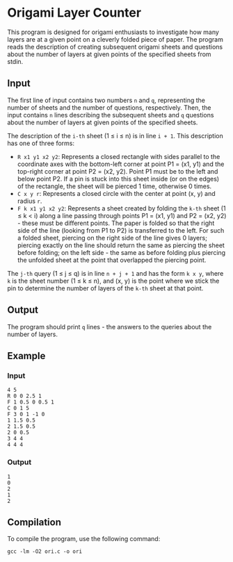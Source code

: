 # Origami Layer Counter

This program is designed for origami enthusiasts to investigate how many layers are at a given point on a cleverly folded piece of paper. The program reads the description of creating subsequent origami sheets and questions about the number of layers at given points of the specified sheets from stdin.

## Input

The first line of input contains two numbers `n` and `q`, representing the number of sheets and the number of questions, respectively. Then, the input contains `n` lines describing the subsequent sheets and `q` questions about the number of layers at given points of the specified sheets.

The description of the `i-th` sheet (1 ≤ i ≤ n) is in line `i + 1`. This description has one of three forms:

- `R x1 y1 x2 y2`: Represents a closed rectangle with sides parallel to the coordinate axes with the bottom-left corner at point P1 = (x1, y1) and the top-right corner at point P2 = (x2, y2). Point P1 must be to the left and below point P2. If a pin is stuck into this sheet inside (or on the edges) of the rectangle, the sheet will be pierced 1 time, otherwise 0 times.
- `C x y r`: Represents a closed circle with the center at point (x, y) and radius `r`.
- `F k x1 y1 x2 y2`: Represents a sheet created by folding the `k-th` sheet (1 ≤ k < i) along a line passing through points P1 = (x1, y1) and P2 = (x2, y2) - these must be different points. The paper is folded so that the right side of the line (looking from P1 to P2) is transferred to the left. For such a folded sheet, piercing on the right side of the line gives 0 layers; piercing exactly on the line should return the same as piercing the sheet before folding; on the left side - the same as before folding plus piercing the unfolded sheet at the point that overlapped the piercing point.

The `j-th` query (1 ≤ j ≤ q) is in line `n + j + 1` and has the form `k x y`, where `k` is the sheet number (1 ≤ k ≤ n), and (x, y) is the point where we stick the pin to determine the number of layers of the `k-th` sheet at that point.

## Output

The program should print `q` lines - the answers to the queries about the number of layers.

## Example

### Input
```
4 5
R 0 0 2.5 1
F 1 0.5 0 0.5 1
C 0 1 5
F 3 0 1 -1 0
1 1.5 0.5
2 1.5 0.5
2 0 0.5
3 4 4
4 4 4
```

### Output
```
1
0
2
1
2
```

## Compilation

To compile the program, use the following command:
```
gcc -lm -O2 ori.c -o ori
```